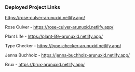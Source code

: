 ### Deployed Project Links
<a href="https://rose-culver-arunuxid.netlify.app/" target="_blank">https://rose-culver-arunuxid.netlify.app/</a>

Rose Culver - https://rose-culver-arunuxid.netlify.app/

Plant Life - https://plant-life-arunuxid.netlify.app/

Type Checker - https://type-checker-arunuxid.netlify.app/

Jenna Buchholz - https://jenna-buchholz-arunuxid.netlify.app/

Brux - https://brux-arunuxid.netlify.app/
